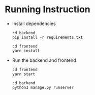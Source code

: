 # Running Instruction
* Install dependencies
	```
	cd backend
	pip install -r requirements.txt
	```
	```
	cd frontend
	yarn install
	```

* Run the backend and frontend
	```
	cd frontend
	yarn start
	```
	
	```
	cd backend
	python3 manage.py runserver
	```

